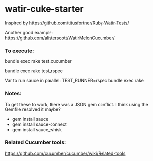 # watir-cuke-starter

Inspired by https://github.com/titusfortner/Ruby-Watir-Tests/

Another good example:  https://github.com/alisterscott/WatirMelonCucumber/

### To execute:

bundle exec rake test_cucumber

bundle exec rake test_rspec

Var to run sauce in parallel:
TEST_RUNNER=rspec bundle exec rake


### Notes:

To get these to work, there was a JSON gem conflict.  I think using the Gemfile resolved it maybe?

- gem install sauce
- gem install sauce-connect
- gem install sauce_whisk

### Related Cucumber tools:

https://github.com/cucumber/cucumber/wiki/Related-tools

